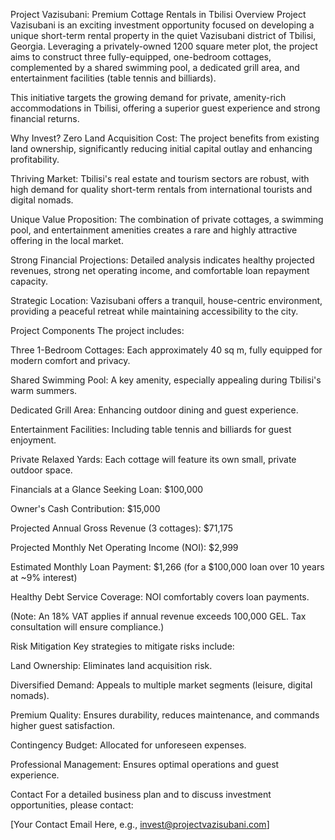 Project Vazisubani: Premium Cottage Rentals in Tbilisi
Overview
Project Vazisubani is an exciting investment opportunity focused on developing a unique short-term rental property in the quiet Vazisubani district of Tbilisi, Georgia. Leveraging a privately-owned 1200 square meter plot, the project aims to construct three fully-equipped, one-bedroom cottages, complemented by a shared swimming pool, a dedicated grill area, and entertainment facilities (table tennis and billiards).

This initiative targets the growing demand for private, amenity-rich accommodations in Tbilisi, offering a superior guest experience and strong financial returns.

Why Invest?
Zero Land Acquisition Cost: The project benefits from existing land ownership, significantly reducing initial capital outlay and enhancing profitability.

Thriving Market: Tbilisi's real estate and tourism sectors are robust, with high demand for quality short-term rentals from international tourists and digital nomads.

Unique Value Proposition: The combination of private cottages, a swimming pool, and entertainment amenities creates a rare and highly attractive offering in the local market.

Strong Financial Projections: Detailed analysis indicates healthy projected revenues, strong net operating income, and comfortable loan repayment capacity.

Strategic Location: Vazisubani offers a tranquil, house-centric environment, providing a peaceful retreat while maintaining accessibility to the city.

Project Components
The project includes:

Three 1-Bedroom Cottages: Each approximately 40 sq m, fully equipped for modern comfort and privacy.

Shared Swimming Pool: A key amenity, especially appealing during Tbilisi's warm summers.

Dedicated Grill Area: Enhancing outdoor dining and guest experience.

Entertainment Facilities: Including table tennis and billiards for guest enjoyment.

Private Relaxed Yards: Each cottage will feature its own small, private outdoor space.

Financials at a Glance
Seeking Loan: $100,000

Owner's Cash Contribution: $15,000

Projected Annual Gross Revenue (3 cottages): $71,175

Projected Monthly Net Operating Income (NOI): $2,999

Estimated Monthly Loan Payment: $1,266 (for a $100,000 loan over 10 years at ~9% interest)

Healthy Debt Service Coverage: NOI comfortably covers loan payments.

(Note: An 18% VAT applies if annual revenue exceeds 100,000 GEL. Tax consultation will ensure compliance.)

Risk Mitigation
Key strategies to mitigate risks include:

Land Ownership: Eliminates land acquisition risk.

Diversified Demand: Appeals to multiple market segments (leisure, digital nomads).

Premium Quality: Ensures durability, reduces maintenance, and commands higher guest satisfaction.

Contingency Budget: Allocated for unforeseen expenses.

Professional Management: Ensures optimal operations and guest experience.

Contact
For a detailed business plan and to discuss investment opportunities, please contact:

[Your Contact Email Here, e.g., invest@projectvazisubani.com]
